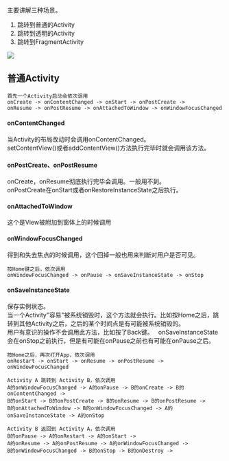 主要讲解三种场景。
1. 跳转到普通的Activity
2. 跳转到透明的Activity
3. 跳转到FragmentActivity

![](https://github.com/teletian/Android/blob/master/LifeCycle/img/lifecycle.png)  
  
## 普通Activity

```
首先一个Activity启动会依次调用  
onCreate -> onContentChanged -> onStart -> onPostCreate ->  
onResume -> onPostResume -> onAttachedToWindow -> onWindowFocusChanged
```

#### onContentChanged
当Activity的布局改动时会调用onContentChanged。  
setContentView()或者addContentView()方法执行完毕时就会调用该方法。

#### onPostCreate、onPostResume
onCreate，onResume彻底执行完毕会调用。一般用不到。  
onPostCreate在onStart或者onRestoreInstanceState之后执行。

#### onAttachedToWindow
这个是View被附加到窗体上的时候调用

#### onWindowFocusChanged
得到和失去焦点的时候调用，这个回掉一般也用来判断对用户是否可见。

```
按Home键之后，依次调用  
onWindowFocusChanged -> onPause -> onSaveInstanceState -> onStop  
```

#### onSaveInstanceState
保存实例状态。  
当一个Activity"容易"被系统销毁时，这个方法就会执行。比如按Home之后，跳转到其他Activity之后，之后的某个时间点是有可能被系统销毁的。  
用户有意识的操作不会调用此方法，比如按了Back键。  
onSaveInstanceState会在onStop之前执行，但是有可能在onPause之前也有可能在onPause之后。

```
按Home之后，再次打开App，依次调用
onRestart -> onStart -> onResume -> onPostResume -> onWindowFocusChanged
```

```
Activity A 跳转到 Activity B，依次调用
A的onWindowFocusChanged -> A的onPause -> B的onCreate -> B的onContentChanged ->  
B的onStart -> B的onPostCreate -> B的onResume -> B的onPostResume ->  
B的onAttachedToWindow -> B的onWindowFocusChanged -> A的onSaveInstanceState -> A的onStop
```

```
Activity B 返回到 Activity A，依次调用
B的onPause -> A的onRestart -> A的onStart ->  
A的onResume -> A的onPostResume -> A的onWindowFocusChanged ->  
B的onWindowFocusChanged -> B的onStop -> B的onDestroy -> 
```
